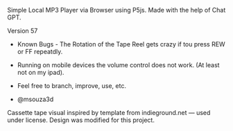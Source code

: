 Simple Local MP3 Player via Browser using P5js. Made with the help of Chat GPT. 

Version 57
 - Known Bugs - The Rotation of the Tape Reel gets crazy if tou press REW or FF repeatdly.
 - Running on mobile devices the volume control does not work. (At least not on my ipad).

 - Feel free to branch, improve, use, etc.
 - @msouza3d

Cassette tape visual inspired by template from indieground.net — used under license. Design was modified for this project.
